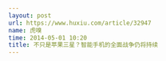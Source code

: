 ```yaml
---
layout: post
url: https://www.huxiu.com/article/32947
name: 虎嗅
time: 2014-05-01 10:20
title: 不只是苹果三星？智能手机的全面战争仍将持续
---
```


